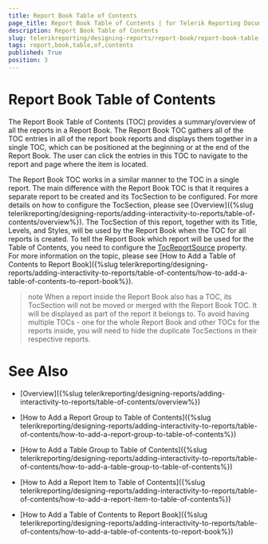 ```yaml
---
title: Report Book Table of Contents
page_title: Report Book Table of Contents | for Telerik Reporting Documentation
description: Report Book Table of Contents
slug: telerikreporting/designing-reports/report-book/report-book-table-of-contents
tags: report,book,table,of,contents
published: True
position: 3
---
```


# Report Book Table of Contents



The Report Book Table of Contents (TOC) provides a summary/overview of all the reports in a Report Book. The Report Book TOC gathers all of the TOC entries in all         of the report book reports and displays them together in a single TOC, which can be positioned at the beginning or at the end of the Report Book.         The user can click the entries in this TOC to navigate to the report and page where the item is located.       

The Report Book TOC works in a similar manner to the TOC in a single report. The main difference with the Report Book TOC is that it requires a separate report         to be created and its TocSection to be configured. For more details on how to configure the TocSection, please see [Overview]({%slug telerikreporting/designing-reports/adding-interactivity-to-reports/table-of-contents/overview%}).         The TocSection of this report, together with its Title, Levels, and Styles, will be used by the Report Book when the TOC for all reports is created.         To tell the Report Book which report will be used for the Table of Contents, you need to configure the         [TocReportSource](/reporting/api/Telerik.Reporting.ReportBook#Telerik_Reporting_ReportBook_TocReportSource) property.         For more information on the topic, please see [How to Add a Table of Contents to Report Book]({%slug telerikreporting/designing-reports/adding-interactivity-to-reports/table-of-contents/how-to-add-a-table-of-contents-to-report-book%}).       

>note When a report inside the Report Book also has a TOC, its TocSection will not be moved or merged with the Report Book TOC. It will be displayed as part of the report it belongs to.            To avoid having multiple TOCs - one for the whole Report Book and other TOCs for the reports inside, you will need to hide the duplicate TocSections in their respective reports.         


# See Also


 * [Overview]({%slug telerikreporting/designing-reports/adding-interactivity-to-reports/table-of-contents/overview%})

 * [How to Add a Report Group to Table of Contents]({%slug telerikreporting/designing-reports/adding-interactivity-to-reports/table-of-contents/how-to-add-a-report-group-to-table-of-contents%})

 * [How to Add a Table Group to Table of Contents]({%slug telerikreporting/designing-reports/adding-interactivity-to-reports/table-of-contents/how-to-add-a-table-group-to-table-of-contents%})

 * [How to Add a Report Item to Table of Contents]({%slug telerikreporting/designing-reports/adding-interactivity-to-reports/table-of-contents/how-to-add-a-report-item-to-table-of-contents%})

 * [How to Add a Table of Contents to Report Book]({%slug telerikreporting/designing-reports/adding-interactivity-to-reports/table-of-contents/how-to-add-a-table-of-contents-to-report-book%})
